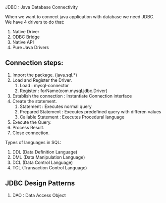 
JDBC : Java Database Connectivity

When we want to connect java application with database we need JDBC.
We have 4 drivers to do that:
1. Native Driver 
2. ODBC Bridge 
3. Native API
4. Pure Java Drivers


## Connection steps:
1. Import the package. (java.sql.*)
2. Load and Register the Driver.
   1. Load : mysql-connector
   2. Register : forName(com.mysql.jdbc.Driver)
3. Establish the connection : Instantiate Connection interface
4. Create the statement.
   1. Statement : Executes normal query
   2. Prepared Statement : Executes predefined query with differen values
   3. Callable Statement : Executes Procedural language
5. Execute the Query.
6. Process Result.
7. Close connection.


Types of languages in SQL:
1. DDL (Data Definition Language)
2. DML (Data Manipulation Language)
3. DCL (Data Control Language)
4. TCL (Transaction Control Language)


## JDBC Design Patterns
1. DAO : Data Access Object